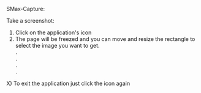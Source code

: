 SMax-Capture:

Take a screenshot:<br />
1) Click on the application's icon <br />
2) The page will be freezed and you can move and resize the rectangle to select the image you want to get. <br />
.<br />
.<br />
.<br />
.<br />

X) To exit the application just click the icon again 
